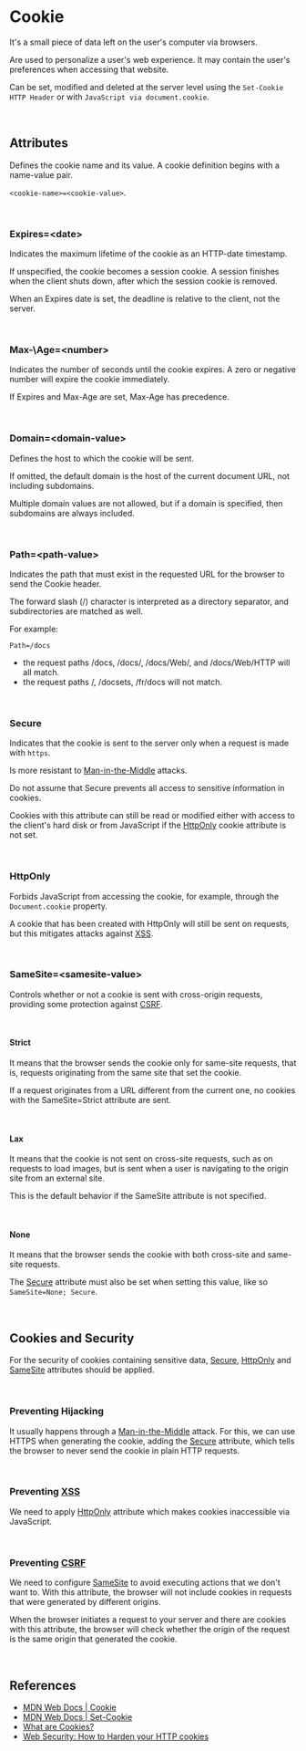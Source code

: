 # Cookie

It's a small piece of data left on the user's computer via browsers.

Are used to personalize a user's web experience. It may contain the user's preferences when accessing that website.

Can be set, modified and deleted at the server level using the `Set-Cookie HTTP Header` or with `JavaScript via document.cookie`.

<br>

## Attributes

Defines the cookie name and its value. A cookie definition begins with a name-value pair.

`<cookie-name>=<cookie-value>`.

<br>

### Expires=\<date\>

Indicates the maximum lifetime of the cookie as an HTTP-date timestamp.

If unspecified, the cookie becomes a session cookie. A session finishes when the client shuts down, after which the session cookie is removed.

When an Expires date is set, the deadline is relative to the client, not the server.

<br>

### Max-\Age=<number\>

Indicates the number of seconds until the cookie expires. A zero or negative number will expire the cookie immediately.

If Expires and Max-Age are set, Max-Age has precedence.

<br>

### Domain=\<domain-value\>

Defines the host to which the cookie will be sent.

If omitted, the default domain is the host of the current document URL, not including subdomains.

Multiple domain values are not allowed, but if a domain is specified, then subdomains are always included.

<br>

### Path=\<path-value\>

Indicates the path that must exist in the requested URL for the browser to send the Cookie header.

The forward slash (/) character is interpreted as a directory separator, and subdirectories are matched as well.

For example:

`Path=/docs`

- the request paths /docs, /docs/, /docs/Web/, and /docs/Web/HTTP will all match.
- the request paths /, /docsets, /fr/docs will not match.

<br>

### Secure

Indicates that the cookie is sent to the server only when a request is made with `https`.

Is more resistant to [Man-in-the-Middle](../security/README.md#man-in-the-middle) attacks.

Do not assume that Secure prevents all access to sensitive information in cookies.

Cookies with this attribute can still be read or modified either with access to the client's hard disk or from JavaScript if the [HttpOnly](#httponly) cookie attribute is not set.

<br>

### HttpOnly

Forbids JavaScript from accessing the cookie, for example, through the `Document.cookie` property.

A cookie that has been created with HttpOnly will still be sent on requests, but this mitigates attacks against [XSS](../security/README.md#cross-site-scripting-xss).

<br>

### SameSite=\<samesite-value\>

Controls whether or not a cookie is sent with cross-origin requests, providing some protection against [CSRF](../security/README.md#cross-site-request-forgery-csrf).

<br>

#### Strict

It means that the browser sends the cookie only for same-site requests, that is, requests originating from the same site that set the cookie.

If a request originates from a URL different from the current one, no cookies with the SameSite=Strict attribute are sent.

<br>

#### Lax

It means that the cookie is not sent on cross-site requests, such as on requests to load images, but is sent when a user is navigating to the origin site from an external site.

This is the default behavior if the SameSite attribute is not specified.

<br>

#### None

It means that the browser sends the cookie with both cross-site and same-site requests.

The [Secure](#secure) attribute must also be set when setting this value, like so `SameSite=None; Secure`.

<br>

## Cookies and Security

For the security of cookies containing sensitive data, [Secure](#secure), [HttpOnly](#httponly) and [SameSite](#samesitesamesite-value) attributes should be applied.

<br>

### Preventing Hijacking

It usually happens through a [Man-in-the-Middle](../security/README.md#man-in-the-middle) attack. For this, we can use HTTPS when generating the cookie, adding the [Secure](#secure) attribute, which tells the browser to never send the cookie in plain HTTP requests.

<br>

### Preventing [XSS](../security/README.md#cross-site-scripting-xss)

We need to apply [HttpOnly](#httponly) attribute which makes cookies inaccessible via JavaScript.

<br>

### Preventing [CSRF](../security/README.md#cross-site-request-forgery-csrf)

We need to configure [SameSite](#samesitesamesite-value) to avoid executing actions that we don't want to. With this attribute, the browser will not include cookies in requests that were generated by different origins.

When the browser initiates a request to your server and there are cookies with this attribute, the browser will check whether the origin of the request is the same origin that generated the cookie.

<br>

## References

- [MDN Web Docs | Cookie](https://developer.mozilla.org/en-US/docs/Glossary/Cookie)
- [MDN Web Docs | Set-Cookie](https://developer.mozilla.org/en-US/docs/Web/HTTP/Headers/Set-Cookie)
- [What are Cookies?](https://www.kaspersky.com/resource-center/definitions/cookies)
- [Web Security: How to Harden your HTTP cookies](https://www.freecodecamp.org/news/web-security-hardening-http-cookies-be8d8d8016e1/)
